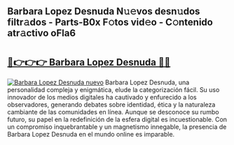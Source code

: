 ## Barbara Lopez Desnuda N𝚞𝚎vos desn𝚞dos filtr𝚊dos - Parts-B0x F𝚘tos vid𝚎o - C𝚘ntenido atr𝚊ctivo oFla6

# <h2><a href="http://mbdqtk.tromn.icu/?c=Barbara+Lopez+Desnuda">🔗👉👉👉 Barbara Lopez Desnuda 🔗🔗</a></h2>

[![Barbara Lopez Desnuda nuevo](https://i.imgur.com/pEAQMta.gif)](http://mbdqtk.tromn.icu/?c=Barbara+Lopez+Desnuda)
Barbara Lopez Desnuda, una personalidad compleja y enigmática, elude la categorización fácil. Su uso innovador de los medios digitales ha cautivado y enfurecido a los observadores, generando debates sobre identidad, ética y la naturaleza cambiante de las comunidades en línea. Aunque se desconoce su rumbo futuro, su papel en la redefinición de la esfera digital es incuestionable. Con un compromiso inquebrantable y un magnetismo innegable, la presencia de Barbara Lopez Desnuda en el mundo online es imparable.

